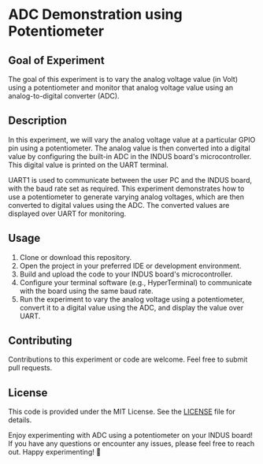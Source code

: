 # ADC Demonstration using Potentiometer

## Goal of Experiment

The goal of this experiment is to vary the analog voltage value (in Volt) using a potentiometer and monitor that analog voltage value using an analog-to-digital converter (ADC).

## Description

In this experiment, we will vary the analog voltage value at a particular GPIO pin using a potentiometer. The analog value is then converted into a digital value by configuring the built-in ADC in the INDUS board's microcontroller. This digital value is printed on the UART terminal.

UART1 is used to communicate between the user PC and the INDUS board, with the baud rate set as required. This experiment demonstrates how to use a potentiometer to generate varying analog voltages, which are then converted to digital values using the ADC. The converted values are displayed over UART for monitoring.


## Usage

1. Clone or download this repository.
2. Open the project in your preferred IDE or development environment.
3. Build and upload the code to your INDUS board's microcontroller.
4. Configure your terminal software (e.g., HyperTerminal) to communicate with the board using the same baud rate.
5. Run the experiment to vary the analog voltage using a potentiometer, convert it to a digital value using the ADC, and display the value over UART.

## Contributing

Contributions to this experiment or code are welcome. Feel free to submit pull requests.

## License

This code is provided under the MIT License. See the [LICENSE](LICENSE) file for details.


Enjoy experimenting with ADC using a potentiometer on your INDUS board! If you have any questions or encounter any issues, please feel free to reach out. Happy experimenting! 🚀
